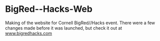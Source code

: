 BigRed--Hacks-Web
=================

Making of the website for Cornell BigRed//Hacks event. There were a few changes made before it was launched, but check it out at www.bigredhacks.com <br>

